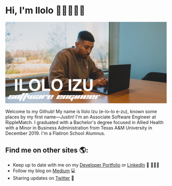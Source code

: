 # Hi, I'm Ilolo 👋🏾👨🏾‍💻

<img src="./iloloGithub.png">

Welcome to my Github! My name is Ilolo Izu (e-lo-lo e-zu), known some places by my first name—Justin! I'm an Associate Software Engineer at RippleMatch. I graduated with a Bachelor's degree focused in Allied Health with a Minor in Business Administration from Texas A&M University in December 2019. I'm a Flatiron School Alumnus.

## Find me on other sites 🌎:

- Keep up to date with me on my <a href="https://iloloizu.netlify.app/">Developer Portfolio</a> or <a href="https://www.linkedin.com/in/ilolo-izu/">LinkedIn</a> 💼 👨🏾‍💻
- Follow my blog on <a href="https://ilolo.medium.com/"> Medium</a> 💻
- Sharing updates on <a href="https://twitter.com/iloloizu">Twitter</a> 🐥

